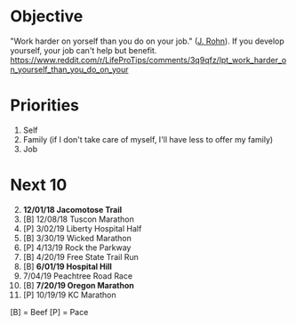 # Objective

"Work harder on yorself than you do on your job." ([J. Rohn](https://www.youtube.com/watch?v=JfA-qNWLBHo)). If you develop yourself, your job can't help but benefit.
https://www.reddit.com/r/LifeProTips/comments/3q9qfz/lpt_work_harder_on_yourself_than_you_do_on_your

# Priorities
1. Self
2. Family (if I don't take care of myself, I'll have less to offer my family)
3. Job

# Next 10

2. **12/01/18 Jacomotose Trail**
3. [B] 12/08/18 Tuscon Marathon
4. [P] 3/02/19 Liberty Hospital Half
5. [B] 3/30/19 Wicked Marathon
6. [P] 4/13/19 Rock the Parkway
7. [B] 4/20/19 Free State Trail Run
8. [B] **6/01/19 Hospital Hill**
9. 7/04/19 Peachtree Road Race
10. [B] **7/20/19 Oregon Marathon**
11. [P] 10/19/19 KC Marathon

[B] = Beef
[P] = Pace

